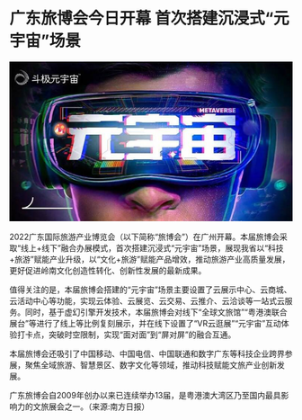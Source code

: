 # 广东旅博会今日开幕 首次搭建沉浸式“元宇宙”场景


![](lbh.jpg)

2022广东国际旅游产业博览会（以下简称“旅博会”）在广州开幕。本届旅博会采取“线上+线下”融合办展模式，首次搭建沉浸式“元宇宙”场景，展现我省以“科技+旅游”赋能产业升级，以“文化+旅游”赋能产品增效，推动旅游产业高质量发展，更好促进岭南文化创造性转化、创新性发展的最新成果。

值得关注的是，本届旅博会搭建的“元宇宙”场景主要设置了云展示中心、云商城、云活动中心等功能，实现云体验、云展览、云交易、云推介、云洽谈等一站式云服务。同时，基于虚幻引擎开发技术，本届旅博会对线下“全球文旅馆”“粤港澳联合展台”等进行了线上等比例复刻展示，并在线下设置了“VR云逛展”“元宇宙”互动体验打卡点，突破时空限制，实现“面对面”到“屏对屏”的融合互通。

本届旅博会还吸引了中国移动、中国电信、中国联通和数字广东等科技企业跨界参展，聚焦全域旅游、智慧景区、数字文化等领域，推动科技赋能文旅产业创新发展。

广东旅博会自2009年创办以来已连续举办13届，是粤港澳大湾区乃至国内最具影响力的文旅展会之一。（来源:南方日报）
